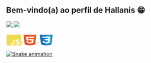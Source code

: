 ## Bem-vindo(a) ao perfil de Hallanis 😁

 <div>
  <a href="https://github.com/Hallanis-Sonoda">
  <img height="180em" src="https://github-readme-stats.vercel.app/api?username=Hallanis-Sonoda&show_icons=true&theme=dark&include_all_commits=true&count_private=true"/>
  <img height="180em" src="https://github-readme-stats.vercel.app/api/top-langs/?username=Hallanis-Sonoda&layout=compact&langs_count=6&theme=tokyonight"/>
</div>
<div style="display: inline_block"><br>
  <img align="center" alt="Js" height="30" width="40" src="https://raw.githubusercontent.com/devicons/devicon/master/icons/javascript/javascript-plain.svg">
  <img align="center" alt="HTML" height="30" width="40" src="https://raw.githubusercontent.com/devicons/devicon/master/icons/html5/html5-original.svg">
  <img align="center" alt="CSS" height="30" width="40" src="https://raw.githubusercontent.com/devicons/devicon/master/icons/css3/css3-original.svg">
</div> 
 
  ![Snake animation](https://github.com/Hallanis-Sonoda/Hallanis-Sonoda/blob/output/github-contribution-grid-snake.svg)

</div>
